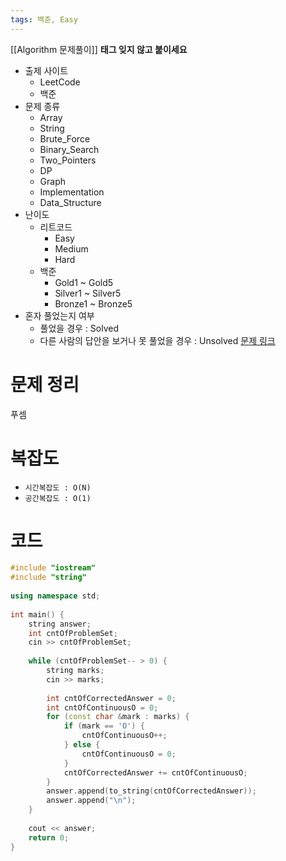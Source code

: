 ```yaml
---
tags: 백준, Easy
---
```

[[Algorithm 문제풀이]]
**태그 잊지 않고 붙이세요**
- 출제 사이트
	- LeetCode
	- 백준
- 문제 종류
	- Array
	- String
	- Brute_Force
	- Binary_Search
	- Two_Pointers
	- DP
	- Graph
	- Implementation
	- Data_Structure
- 난이도
	- 리트코드
		- Easy
		- Medium
		- Hard
	- 백준
		- Gold1 ~ Gold5
		- Silver1 ~ Silver5
		- Bronze1 ~ Bronze5
- 혼자 풀었는지 여부
	- 풀었을 경우 : Solved
	- 다른 사람의 답안을 보거나 못 풀었을 경우 : Unsolved
[문제 링크](https://www.acmicpc.net/problem/8958)
# 문제 정리
푸셈
# 복잡도
- `시간복잡도 : O(N)`
- `공간복잡도 : O(1)`

# 코드
``` cpp
#include "iostream"  
#include "string"  
  
using namespace std;  
  
int main() {  
    string answer;  
    int cntOfProblemSet;  
    cin >> cntOfProblemSet;  
  
    while (cntOfProblemSet-- > 0) {  
        string marks;  
        cin >> marks;  
  
        int cntOfCorrectedAnswer = 0;  
        int cntOfContinuousO = 0;  
        for (const char &mark : marks) {  
            if (mark == 'O') {  
                cntOfContinuousO++;  
            } else {  
                cntOfContinuousO = 0;  
            }  
            cntOfCorrectedAnswer += cntOfContinuousO;  
        }  
        answer.append(to_string(cntOfCorrectedAnswer));  
        answer.append("\n");  
    }  
  
    cout << answer;  
    return 0;  
}
```

